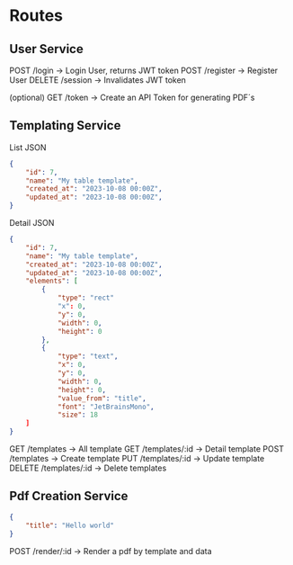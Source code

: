 # Routes

## User Service

POST /login -> Login User, returns JWT token
POST /register -> Register User
DELETE /session -> Invalidates JWT token

(optional) GET /token -> Create an API Token for generating PDF´s

## Templating Service

List JSON
```json
{
    "id": 7,
    "name": "My table template",
    "created_at": "2023-10-08 00:00Z",
    "updated_at": "2023-10-08 00:00Z",
}
```

Detail JSON
```json
{
    "id": 7,
    "name": "My table template",
    "created_at": "2023-10-08 00:00Z",
    "updated_at": "2023-10-08 00:00Z",
    "elements": [
        { 
            "type": "rect"
            "x": 0, 
            "y": 0, 
            "width": 0, 
            "height": 0
        },
        {
            "type": "text",
            "x": 0, 
            "y": 0, 
            "width": 0, 
            "height": 0,
            "value_from": "title",
            "font": "JetBrainsMono",
            "size": 18
    ]
}
```

GET /templates -> All template
GET /templates/:id -> Detail template
POST /templates -> Create template
PUT /templates/:id -> Update template
DELETE /templates/:id -> Delete templates

## Pdf Creation Service

```json
{
    "title": "Hello world"
}
```

POST /render/:id -> Render a pdf by template and data

